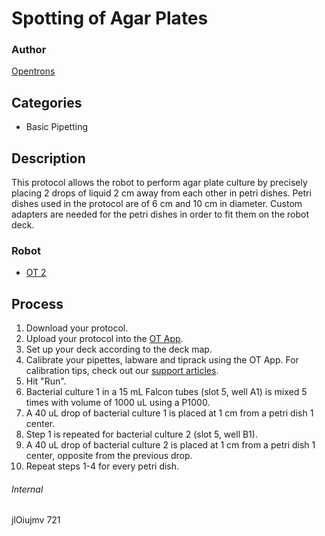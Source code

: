 # Spotting of Agar Plates

### Author
[Opentrons](http://www.opentrons.com/)

## Categories
* Basic Pipetting

## Description
This protocol allows the robot to perform agar plate culture by precisely placing 2 drops of liquid 2 cm away from each other in petri dishes. Petri dishes used in the protocol are of 6 cm and 10 cm in diameter. Custom adapters are needed for the petri dishes in order to fit them on the robot deck.

### Robot
* [OT 2](https://opentrons.com/ot-2)

## Process
1. Download your protocol.
2. Upload your protocol into the [OT App](https://opentrons.com/ot-app).
3. Set up your deck according to the deck map.
4. Calibrate your pipettes, labware and tiprack using the OT App. For calibration tips, check out our [support articles](https://support.opentrons.com/ot-2/getting-started-software-setup/deck-calibration).
5. Hit "Run".
6. Bacterial culture 1 in a 15 mL Falcon tubes (slot 5, well A1) is mixed 5 times with volume of 1000 uL using a P1000.
7. A 40 uL drop of bacterial culture 1 is placed at 1 cm from a petri dish 1 center.
8. Step 1 is repeated for bacterial culture 2 (slot 5, well B1).
9. A 40 uL drop of bacterial culture 2 is placed at 1 cm from a petri dish 1 center, opposite from the previous drop.
10. Repeat steps 1-4 for every petri dish.

###### Internal
jlOiujmv
721
